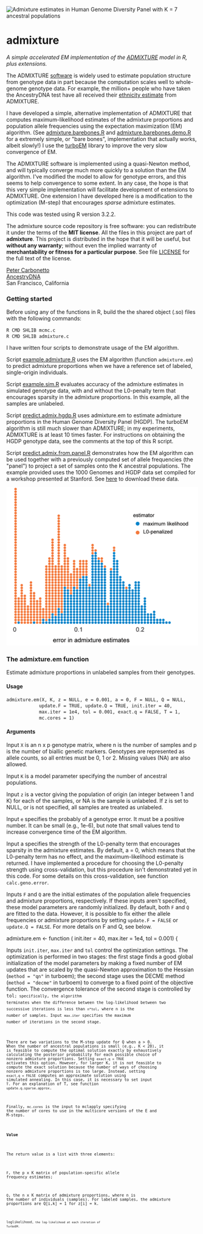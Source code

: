 ![Admixture estimates in Human Genome Diversity Panel with K = 7
  ancestral populations](hgdp.gif)

# admixture

*A simple accelerated EM implementation of the
[ADMIXTURE](http://dx.doi.org/10.1101/gr.094052.109) model in
R, plus extensions.*

The ADMIXTURE
[software](https://www.genetics.ucla.edu/software/admixture/) is
widely used to estimate population structure from genotype data in
part because the computation scales well to whole-genome genotype
data. For example, the million+ people who have taken the AncestryDNA
test have all received their [ethnicity
estimate](http://dna.ancestry.com/resource/whitePaper/AncestryDNA-Ethnicity-White-Paper)
from ADMIXTURE.

I have developed a simple, alternative implementation of ADMIXTURE
that computes maximum-likelihood estimates of the admixture
proportions and population allele frequencies using the expectation
maximization (EM) algorithm. (See
[admixture.barebones.R](R/admixture.barebones.R) and
[admixture.barebones.demo.R](R/admixture.barebones.demo.R) for a
extremely simple, or "bare bones", implementation that actually works,
albeit slowly!) I use the
[turboEM](http://cran.r-project.org/package=turboEM) library to
improve the very slow convergence of EM.

The ADMIXTURE software is implemented using a quasi-Newton method, and
will typically converge much more quickly to a solution than the EM
algorithm. I've modified the model to allow for genotype errors, and
this seems to help convergence to some extent. In any case, the hope
is that this very simple implementation will facilitate development of
extensions to ADMIXTURE. One extension I have developed here is a
modification to the optimization (M-step) that encourages *sparse*
admixture estimates.

This code was tested using R version 3.2.2.

The admixture source code repository is free software: you can
redistribute it under the terms of the **MIT license**. All the files
in this project are part of **admixture**. This project is distributed
in the hope that it will be useful, but **without any warranty**;
without even the implied warranty of **merchantability or fitness for
a particular purpose**. See file [LICENSE](LICENSE) for the full text
of the license.

[Peter Carbonetto](http://www.cs.ubc.ca/spider/pcarbo)<br>
[AncestryDNA](http://dna.ancestry.com)<br>
San Francisco, California

### Getting started

Before using any of the functions in R, build the the shared object
(.so) files with the following commands:

    R CMD SHLIB mcmc.c
    R CMD SHLIB admixture.c

I have written four scripts to demonstrate usage of the EM algorithm.

Script [example.admixture.R](R/example.admixture.R) uses the EM
algorithm (function <code>admixture.em</code>) to predict admixture
proportions when we have a reference set of labeled, single-origin
individuals.

Script [example.sim.R](R/example.sim.R) evaluates accuracy of the
admixture estimates in simulated genotype data, with and without the
L0-penalty term that encourages sparsity in the admixture
proportions. In this example, all the samples are unlabeled.

Script [predict.admix.hgdp.R](R/predict.admix.hgdp.R) uses
admixture.em to estimate admixture proportions in the Human Genome
Diversity Panel (HGDP). The turboEM algorithm is still much slower
than ADMIXTURE; in my experiments, ADMIXTURE is at least 10 times
faster. For instructions on obtaining the HGDP genotype data, see the
comments at the top of this R script.

Script [predict.admix.from.panel.R](R/predict.admix.from.panel.R)
demonstrates how the EM algorithm can be used together with a
previously computed set of allele frequencies (the "panel") to project
a set of samples onto the K ancestral populations. The example
provided uses the 1000 Genomes and HGDP data set compiled for a
workshop presented at Stanford. See
[here](http://github.com/Ancestry/cehg16-workshop) to download these
data.

![Admixture estimates in simulated genotype data](example-sim-error.gif)

### The admixture.em function

Estimate admixture proportions in unlabeled samples from their
genotypes.

#### Usage

    admixture.em(X, K, z = NULL, e = 0.001, a = 0, F = NULL, Q = NULL,
	            update.F = TRUE, update.Q = TRUE, init.iter = 40,
				max.iter = 1e4, tol = 0.001, exact.q = FALSE, T = 1,
				mc.cores = 1)

#### Arguments
				 
Input <code>X</code> is an n x p genotype matrix, where n is the
number of samples and p is the number of biallic genetic
markers. Genotypes are represented as allele counts, so all entries
must be 0, 1 or 2. Missing values (NA) are also allowed.

Input <code>K</code> is a model parameter specifying the number of
ancestral populations.

Input <code>z</code> is a vector giving the population of origin (an
integer between 1 and K) for each of the samples, or NA is the sample
is unlabeled. If z is set to NULL, or is not specified, all samples
are treated as unlabeled.

Input <code>e</code> specifies the probably of a genotype error. It
must be a positive number. It can be small (e.g., 1e-6), but note that
small values tend to increase convergence time of the EM algorithm.

Input </code>a</code> specifies the strength of the L0-penalty term
that encourages sparsity in the admixture estimates. By default, a =
0, which means that the L0-penalty term has no effect, and the
maximum-likelihood estimate is returned. I have implemented a
procedure for choosing the L0-penalty strength using cross-validation,
but this procedure isn't demonstrated yet in this code. For some
details on this cross-validation, see function
<code>calc.geno.error</code>.

Inputs <code>F</code> and <code>Q</code> are the initial estimates of
the population allele frequencies and admixture proportions,
respectively. If these inputs aren't specified, these model parameters
are randomly initialized. By default, both <code>F</code> and
<code>Q</code> are fitted to the data. However, it is possible to fix
either the allele frequencies or admixture proportions by setting
<code>update.F = FALSE</code> or <code>update.Q = FALSE</code>. For
more details on F and Q, see below.

admixture.em <-
  function (
            init.iter = 40,
            max.iter = 1e4, tol = 0.001) {

Inputs <code>init.iter</code>, <code>max.iter</code> and
<code>tol</code> control the optimization settings. The optimization
is performed in two stages: the first stage finds a good global
initialization of the model parameters by making a fixed number of EM
updates that are scaled by the quasi-Newton approximation to the
Hessian (<code>method = "qn"</code> in turboem); the second stage uses
the DECME method (<code>method = "decme"</code> in turboem) to
converge to a fixed point of the objective function. The convergence
tolerance of the second stage is controlled by <code>tol<code>;
specifically, the algorithm terminates when the difference between the
log-likelihood between two successive iterations is less than
<code>n*tol</code>, where n is the number of samples. Input
<code>max.iter</code> specifies the maximum number of iterations in
the second stage.

There are two variations to the M-step update for Q when a > 0. When
the number of ancestral populations is small (e.g., K < 20), it is
feasible to compute the optimal solution exactly by exhaustively
calculating the posterior probability for each possible choice of
nonzero admixture proportions. Setting <code>exact.q = TRUE</code>
activates this option. However, for larger K, it is not feasible to
compute the exact solution because the number of ways of choosing
nonzero admixture proportions is too large. Instead, setting
<code>exact.q = FALSE</code> computes an approximate solution using
simulated annealing. In this case, it is necessary to set input
<code>T</code>. For an explanation of T, see function
<code>update.q.sparse.approx</code>.

Finally, <code>mc.cores</code> is the input to mclapply specifying the
number of cores to use in the multicore versions of the E and M-steps.

#### Value

The return value is a list with three elements:

<code>F</code>, the p x K matrix of population-specific allele
frequency estimates;

<code>Q</code>, the n x K matrix of admixture proportions, where n is the
number of individuals (samples). For labeled samples, the admixture
proportions are Q[i,k] = 1 for z[i] = k.

<code>loglikelihood<code>, the log-likelihood at each iteration of
TurboEM.
